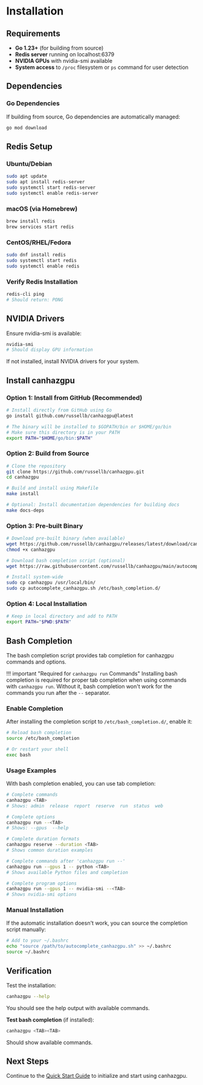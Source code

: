 # Installation

## Requirements

- **Go 1.23+** (for building from source)
- **Redis server** running on localhost:6379
- **NVIDIA GPUs** with nvidia-smi available
- **System access** to `/proc` filesystem or `ps` command for user detection

## Dependencies

### Go Dependencies
If building from source, Go dependencies are automatically managed:

```bash
go mod download
```

## Redis Setup

### Ubuntu/Debian
```bash
sudo apt update
sudo apt install redis-server
sudo systemctl start redis-server
sudo systemctl enable redis-server
```

### macOS (via Homebrew)
```bash
brew install redis
brew services start redis
```

### CentOS/RHEL/Fedora
```bash
sudo dnf install redis
sudo systemctl start redis
sudo systemctl enable redis
```

### Verify Redis Installation
```bash
redis-cli ping
# Should return: PONG
```

## NVIDIA Drivers

Ensure nvidia-smi is available:

```bash
nvidia-smi
# Should display GPU information
```

If not installed, install NVIDIA drivers for your system.

## Install canhazgpu

### Option 1: Install from GitHub (Recommended)
```bash
# Install directly from GitHub using Go
go install github.com/russellb/canhazgpu@latest

# The binary will be installed to $GOPATH/bin or $HOME/go/bin
# Make sure this directory is in your PATH
export PATH="$HOME/go/bin:$PATH"
```

### Option 2: Build from Source
```bash
# Clone the repository
git clone https://github.com/russellb/canhazgpu.git
cd canhazgpu

# Build and install using Makefile
make install

# Optional: Install documentation dependencies for building docs
make docs-deps
```

### Option 3: Pre-built Binary
```bash
# Download pre-built binary (when available)
wget https://github.com/russellb/canhazgpu/releases/latest/download/canhazgpu
chmod +x canhazgpu

# Download bash completion script (optional)
wget https://raw.githubusercontent.com/russellb/canhazgpu/main/autocomplete_canhazgpu.sh

# Install system-wide
sudo cp canhazgpu /usr/local/bin/
sudo cp autocomplete_canhazgpu.sh /etc/bash_completion.d/
```

### Option 4: Local Installation
```bash
# Keep in local directory and add to PATH
export PATH="$PWD:$PATH"
```

## Bash Completion

The bash completion script provides tab completion for canhazgpu commands and options.

!!! important "Required for `canhazgpu run` Commands"
    Installing bash completion is required for proper tab completion when using commands with `canhazgpu run`. Without it, bash completion won't work for the commands you run after the `--` separator.

### Enable Completion

After installing the completion script to `/etc/bash_completion.d/`, enable it:

```bash
# Reload bash completion
source /etc/bash_completion

# Or restart your shell
exec bash
```

### Usage Examples

With bash completion enabled, you can use tab completion:

```bash
# Complete commands
canhazgpu <TAB>
# Shows: admin  release  report  reserve  run  status  web

# Complete options
canhazgpu run --<TAB>
# Shows: --gpus  --help

# Complete duration formats
canhazgpu reserve --duration <TAB>
# Shows common duration examples

# Complete commands after 'canhazgpu run --'
canhazgpu run --gpus 1 -- python <TAB>
# Shows available Python files and completion

# Complete program options
canhazgpu run --gpus 1 -- nvidia-smi --<TAB>
# Shows nvidia-smi options
```

### Manual Installation

If the automatic installation doesn't work, you can source the completion script manually:

```bash
# Add to your ~/.bashrc
echo "source /path/to/autocomplete_canhazgpu.sh" >> ~/.bashrc
source ~/.bashrc
```

## Verification

Test the installation:

```bash
canhazgpu --help
```

You should see the help output with available commands.

**Test bash completion** (if installed):
```bash
canhazgpu <TAB><TAB>
```

Should show available commands.

## Next Steps

Continue to the [Quick Start Guide](quickstart.md) to initialize and start using canhazgpu.